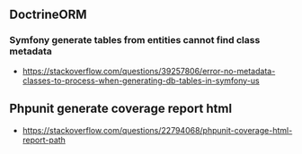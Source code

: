  ## DoctrineORM ##
 
### Symfony generate tables from entities cannot find class metadata ##

- https://stackoverflow.com/questions/39257806/error-no-metadata-classes-to-process-when-generating-db-tables-in-symfony-us

## Phpunit generate coverage report html ##
- https://stackoverflow.com/questions/22794068/phpunit-coverage-html-report-path

